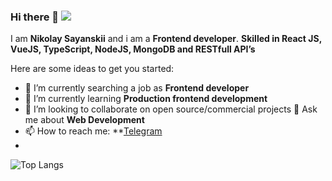 ### Hi there 👋 ![](https://komarev.com/ghpvc/?username=nikolaysarody)

I am **Nikolay Sayanskii** and i am a **Frontend developer**. **Skilled in React JS, VueJS, TypeScript, NodeJS, MongoDB and RESTfull API’s**

Here are some ideas to get you started:

- 🔭 I’m currently searching a job as **Frontend developer**
- 🌱 I’m currently learning **Production frontend development**
- 👯 I’m looking to collaborate on open source/commercial projects
 💬 Ask me about **Web Development**
- 📫 How to reach me: **[Telegram]([https://twitter.com/codewithghazi](https://t.me/sarodinsky))
- 
![Top Langs](https://github-readme-stats.vercel.app/api/top-langs/?username=gkhan205&layout=compact&theme=dark&hide_border=true)
